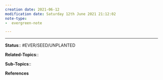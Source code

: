 ```yaml
---
creation date: 2021-06-12
modification date: Saturday 12th June 2021 21:12:02
note-type: 
-  evergreen-note

---
```




---

**Status**:: #EVER/SEED/UNPLANTED 

**Related-Topics**:: 
	
**Sub-Topics**::
	
**References**